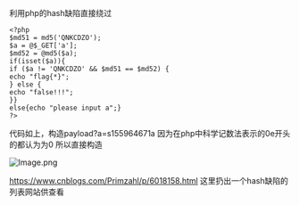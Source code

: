 利用php的hash缺陷直接绕过

```
<?php
$md51 = md5('QNKCDZO');
$a = @$_GET['a'];
$md52 = @md5($a);
if(isset($a)){
if ($a != 'QNKCDZO' && $md51 == $md52) {
echo "flag{*}";
} else {
echo "false!!!";
}}
else{echo "please input a";}
?>
```
代码如上，构造payload?a=s155964671a
因为在php中科学记数法表示的0e开头的都认为为0
所以直接构造

![Image.png](https://i.loli.net/2019/05/02/5ccac25417099.png)

https://www.cnblogs.com/Primzahl/p/6018158.html
这里扔出一个hash缺陷的列表网站供查看
